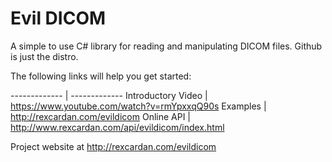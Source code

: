 
Evil DICOM
=============

A simple to use C# library for reading and manipulating DICOM files. 
Github is just the distro.

The following links will help you get started:

------------- | -------------
Introductory Video  | https://www.youtube.com/watch?v=rmYpxxqQ90s
Examples | http://rexcardan.com/evildicom
Online API | http://www.rexcardan.com/api/evildicom/index.html

Project website at 
http://rexcardan.com/evildicom

